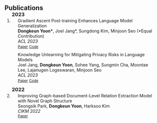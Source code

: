 <h2 id="publications" style="margin: 2px 0px -15px;">Publications</h2>

<div class="publications">
<ol class="bibliography">
<h3 id="year" style="margin: 2px 0px ;">2023</h3>
<li>
<div class="pub-row">
  <div class="col-sm-9" style="position: relative;padding-right: 15px;padding-left: 20px;padding-bottom: 10px">
    <div class="title">Gradient Ascent Post-training Enhances Language Model Generalization</div>
    <div class="author"><strong>Dongkeun Yoon*</strong>, Joel Jang*, Sungdong Kim, Minjoon Seo (*Equal Contribution)</div>
    <div class="periodical"><em>ACL 2023</em></div>
    <div class="links">
      <a href="https://arxiv.org/abs/2306.07052" class="btn btn-sm z-depth-0" role="button" target="_blank" style="font-size:12px;">Paper</a>
      <a href="https://github.com/kaistAI/GAP" class="btn btn-sm z-depth-0" role="button" target="_blank" style="font-size:12px;">Code</a>
    </div>
  </div>
</div>
<div class="pub-row">
  <div class="col-sm-9" style="position: relative;padding-right: 15px;padding-left: 20px;padding-bottom: 10px">
    <div class="title">Knowledge Unlearning for Mitigating Privacy Risks in Language Models</div>
    <div class="author">Joel Jang, <strong>Dongkeun Yoon</strong>, Sohee Yang, Sungmin Cha, Moontae Lee, Lajanugen Logeswaran, Minjoon Seo</div>
    <div class="periodical"><em>ACL 2023</em></div>
    <div class="links">
      <a href="https://arxiv.org/abs/2210.01504" class="btn btn-sm z-depth-0" role="button" target="_blank" style="font-size:12px;">Paper</a>
      <a href="https://github.com/joeljang/knowledge-unlearning" class="btn btn-sm z-depth-0" role="button" target="_blank" style="font-size:12px;">Code</a>
    </div>
  </div>
</div>
</li>
<h3 id="year" style="margin: 2px 0px ;">2022</h3>
<li>
<div class="pub-row">
  <div class="col-sm-9" style="position: relative;padding-right: 15px;padding-left: 20px;padding-bottom: 10px">
    <div class="title">Improving Graph-based Document-Level Relation Extraction Model with Novel Graph Structure</div>
    <div class="author">Seongsik Park, <strong>Dongkeun Yoon</strong>, Harksoo Kim</div>
    <div class="periodical"><em>CIKM 2022</em></div>
    <div class="links">
      <a href="https://dl.acm.org/doi/abs/10.1145/3511808.3557615" class="btn btn-sm z-depth-0" role="button" target="_blank" style="font-size:12px;">Paper</a>
    </div>
  </div>
</div>
</li>
<br>

</ol>
</div>
